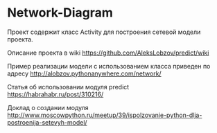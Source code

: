 # Network-Diagram

Проект содержит класс Activity для построения сетевой модели проекта.

Описание проекта в wiki https://github.com/AleksLobzov/predict/wiki

Пример реализации модели с использованием класса приведен по адресу http://alobzov.pythonanywhere.com/network/

Статья об использовании модуля predict https://habrahabr.ru/post/310216/

Доклад о создании модуля http://www.moscowpython.ru/meetup/39/ispolzovanie-python-dlja-postroenija-setevyh-model/

